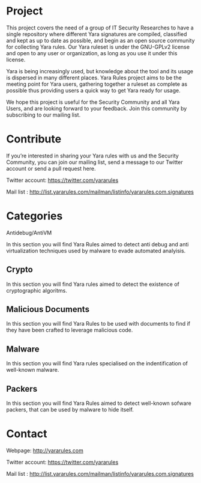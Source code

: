 # Project

This project covers the need of a group of IT Security Researches to have a single repository where different Yara signatures are compiled, classified and kept as up to date as possible, and begin as an open source community for collecting Yara rules. Our Yara ruleset is under the GNU-GPLv2 license and open to any user or organization, as long as you use it under this license.

Yara is being increasingly used, but knowledge about the tool and its usage is dispersed in many different places. Yara Rules project aims to be the meeting point for Yara users, gathering together a ruleset as complete as possible thus providing users a quick way to get Yara ready for usage.

We hope this project is useful for the Security Community and all Yara Users, and are looking forward to your feedback. Join this community by subscribing to our mailing list.

# Contribute

If you’re interested in sharing your Yara rules with us and the Security Community, you can join our mailing list, send a message to our Twitter account or send a pull request here.

Twitter account: https://twitter.com/yararules

Mail list : http://list.yararules.com/mailman/listinfo/yararules.com.signatures

# Categories

Antidebug/AntiVM

In this section you will find Yara Rules aimed to detect anti debug and anti virtualization techniques used by malware to evade automated analyisis.

## Crypto

In this section you will find Yara rules aimed to detect the existence of cryptographic algoritms.

## Malicious Documents

In this section you will find Yara Rules to be used with documents to find if they have been crafted to leverage malicious code.

## Malware 

In this section you will find Yara rules specialised on the indentification of well-known malware.

## Packers

In this section you will find Yara Rules aimed to detect well-known sofware packers, that can be used by malware to hide itself.

# Contact 

Webpage: http://yararules.com

Twitter account: https://twitter.com/yararules

Mail list : http://list.yararules.com/mailman/listinfo/yararules.com.signatures
